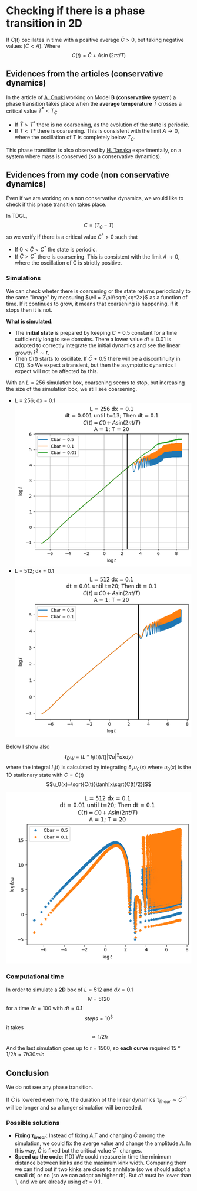 # Checking if there is a phase transition in 2D
If $C(t)$ oscillates in time with a positive average $\bar{C}>0$, but taking negative values ($\bar{C}<A$). Where
$$C(t) = \bar{C}+A\sin(2\pi t/T)$$

## Evidences from the articles (conservative dynamics)
In the article of [A. Onuki](docs/A.%20Onuki%20-%20Periodic%20spinodal%20decomposition%20[theory]%20in%20solid%20.pdf) working on Model **B** (**conservative** system) a phase transition takes place when the **average temperature** $\bar{T}$ crosses a critical value $T^*<T_C$
- If $\bar{T} > T^*$ there is no coarsening, as the evolution of the state is periodic.
- If $\bar{T} < T*$ there is coarsening. This is consistent with the limit $A\rightarrow 0$, where the oscillation of T is completely below $T_C$.

This phase transition is also observed by [H. Tanaka](docs/Tanaka%20-%20Periodic%20Spinodal%20Decomposition%20in%20a%20Binary%20Polyme.pdf) experimentally, on a system where mass is conserved (so a conservative dynamics).

## Evidences from my code (non conservative dynamics)
Even if we are working on a non conservative dynamics, we would like to check if this phase transition takes place.

In TDGL,
$$C = (T_C-T)$$
so we verify if there is a critical value $C^*>0$ such that
- If $0 < \bar{C} < C^*$ the state is periodic.
- If $\bar{C} > C^*$ there is coarsening. This is consistent with the limit $A\rightarrow 0$, where the oscillation of C is strictly positive.

### Simulations
We can check wheter there is coarsening or the state returns periodically to the same "image" by measuring $\ell = 2\pi/\sqrt{<q^2>}$ as a function of time. If it continues to grow, it means that coarsening is happening, if it stops then it is not.

**What is simulated**: 
- The **initial state** is prepared by keeping $C=0.5$ constant for a time sufficiently long to see domains. There a lower value $dt=0.01$ is adopted to correctly integrate the initial dynamics and see the linear growth $\ell^2 \sim t$.
- Then $C(t)$ starts to oscillate. If $\bar{C}\neq 0.5$ there will be a discontinuity in $C(t)$. So We expect a transient, but then the asymptotic dynamics I expect will not be affected by this.

With an $L=256$ simulation box, coarsening seems to stop, but increasing the size of the simulation box, we still see coarsening.

- L = 256; dx = 0.1
![L=256](ell/L=256.png?raw=true)
- L = 512; dx = 0.1
![L=256ell](ell/L=512.png?raw=true)

Below I show also 
$$\ell_{DW}\equiv (L*I_1(t))/(\int |\nabla u|^2dxdy)$$
where the integral $I_1(t)$ is calculated by integrating $\partial_x u_0(x)$ where $u_0(x)$ is the 1D stationary state with $C=C(t)$
$$u_0(x)=\sqrt{C(t)}\tanh[x\sqrt{C(t)/2}]$$

![L=256ellDW](ell_DW/L=512.png?raw=true)

### Computational time
In order to simulate a **2D** box of $L=512$ and $dx=0.1$
$$N = 5120$$
for a time $\Delta t=100$ with $dt=0.1$
$$steps = 10^3$$
it takes
$$\simeq 1/2 h$$

And the last simulation goes up to $t = 1500$, so **each curve** required $15*1/2 h = 7h30min$

## Conclusion
We do not see any phase transition. 

If $\bar{C}$ is lowered even more, the duration of the linear dynamics $\tau_{linear}\sim\bar{C}^{-1}$ will be longer and so a longer simulation will be needed.

### Possible solutions
- **Fixing $\tau_{linear}$**: Instead of fixing A,T and changing $\bar{C}$ among the simulation, we could fix the averge value and change the amplitude $A$.
In this way, $\bar{C}$ is fixed but the critical value $C^*$ changes.
- **Speed up the code**: (1D) We could measure in time the minimum distance between kinks and the maximum kink width. Comparing them we can find out if two kinks are close to annhilate (so we should adopt a small dt) or no (so we can adopt an higher dt).
But $dt$ must be lower than 1, and we are already using $dt=0.1$.